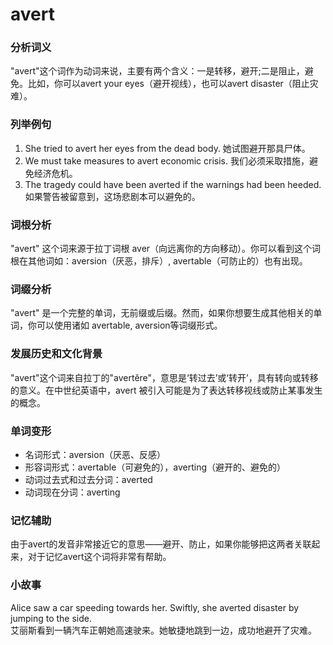 # avert

### 分析词义

  

"avert"这个词作为动词来说，主要有两个含义：一是转移，避开;二是阻止，避免。比如，你可以avert your eyes（避开视线），也可以avert disaster（阻止灾难）。

  

### 列举例句

  

1.  She tried to avert her eyes from the dead body. 她试图避开那具尸体。
2.  We must take measures to avert economic crisis. 我们必须采取措施，避免经济危机。
3.  The tragedy could have been averted if the warnings had been heeded. 如果警告被留意到，这场悲剧本可以避免的。

  

### 词根分析

  

"avert" 这个词来源于拉丁词根 aver（向远离你的方向移动）。你可以看到这个词根在其他词如：aversion（厌恶，排斥）, avertable（可防止的）也有出现。

  

### 词缀分析

  

"avert" 是一个完整的单词，无前缀或后缀。然而，如果你想要生成其他相关的单词，你可以使用诸如 avertable, aversion等词缀形式。

  

### 发展历史和文化背景

  

"avert"这个词来自拉丁的"avertĕre"，意思是‘转过去’或‘转开’，具有转向或转移的意义。在中世纪英语中，avert 被引入可能是为了表达转移视线或防止某事发生的概念。

  

### 单词变形

  

*   名词形式：aversion（厌恶、反感）
*   形容词形式：avertable（可避免的），averting（避开的、避免的）
*   动词过去式和过去分词：averted
*   动词现在分词：averting

  

### 记忆辅助

  

由于avert的发音非常接近它的意思——避开、防止，如果你能够把这两者关联起来，对于记忆avert这个词将非常有帮助。

  

### 小故事

  

Alice saw a car speeding towards her. Swiftly, she averted disaster by jumping to the side.  
艾丽斯看到一辆汽车正朝她高速驶来。她敏捷地跳到一边，成功地避开了灾难。
